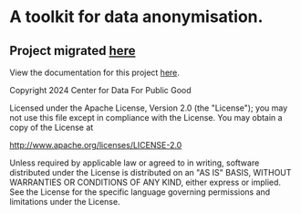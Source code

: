 # A toolkit for data anonymisation.


## Project migrated [here](https://github.com/datakaveri/anonymisation-toolkit)


View the documentation for this project [here](https://novoneel-iudx.github.io/differential-privacy-toolkit/).

Copyright 2024 Center for Data For Public Good

Licensed under the Apache License, Version 2.0 (the "License");
you may not use this file except in compliance with the License.
You may obtain a copy of the License at

http://www.apache.org/licenses/LICENSE-2.0

Unless required by applicable law or agreed to in writing, software
distributed under the License is distributed on an "AS IS" BASIS,
WITHOUT WARRANTIES OR CONDITIONS OF ANY KIND, either express or implied.
See the License for the specific language governing permissions and
limitations under the License.
